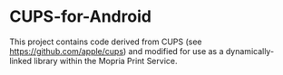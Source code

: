 # CUPS-for-Android

This project contains code derived from CUPS (see https://github.com/apple/cups) and modified for use as a dynamically-linked library within the Mopria Print Service.
